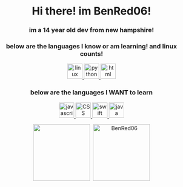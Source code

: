 <h1 align="center">Hi there! im BenRed06!</h1>
<h3 align="center">im a 14 year old dev from new hampshire!</h3>
<h3 align="center">below are the languages I know or am learning! and linux counts!</h3>
<p align="center">
    </a>
    <a href="https://www.linuxfoundation.org/" title="Linux">
        <img src="https://static.wikia.nocookie.net/logopedia/images/0/04/Linux_logo.png/revision/latest/scale-to-width-down/1000?cb=20120814052336" alt="linux" width="40" height="40" />
    </a>
    <a href="https://www.python.org/" title="Python">
        <img src="https://upload.wikimedia.org/wikipedia/commons/thumb/c/c3/Python-logo-notext.svg/1920px-Python-logo-notext.svg.png" alt="python" width="40" height="40" />
   </a>
    </a>
    <a href="https://html.com/" title="html">
        <img src="https://logos-download.com/wp-content/uploads/2017/07/HTML5_badge.png" alt="html" width="40" height="40" />
      </a>
   
<h3 align="center">below are the languages I WANT to learn</h3>    

<p align="center">
     </a>
    <a href="https://nodejs.org/en/" title="javascript">
        <img src="https://seeklogo.com/images/N/nodejs-logo-FBE122E377-seeklogo.com.png" alt="javascript" width="40" height="40" />
    <a href="https://devdocs.io/css/" title="CSS">
        <img src="https://maxcdn.icons8.com/Share/icon/Logos/css31600.png" alt="CSS" width="40" height="40" />
    </a>
    <a href="https://swift.org/documentation/" title="swift">
        <img src="https://www.wamatechnology.com/wp-content/uploads/2019/07/1138px-Swift_logo.svg_.png" alt="swift" width="40" height="40" />
    </a>
       <a href="https://www.java.com/en/" title="java">
        <img src="https://image.flaticon.com/icons/png/512/226/226777.png" alt="java" width="40" height="40" />
    </a>
    

    
</a>
    
</p>
<p align="center">
    <img height="150px" src="https://github-readme-stats.vercel.app/api?username=BenRed06&show_icons=true&count_private=true&theme=tokyonight&hide=issues,contribs" />&nbsp;
    <img height="150px" src="https://github-readme-stats.vercel.app/api/top-langs/?username=BenRed06&layout=compact&count_private=true&theme=vue-dark" alt="BenRed06" />
</p>
